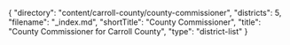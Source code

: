 {
  "directory": "content/carroll-county/county-commissioner",
  "districts": 5,
  "filename": "_index.md",
  "shortTitle": "County Commissioner",
  "title": "County Commissioner for Carroll County",
  "type": "district-list"
}

